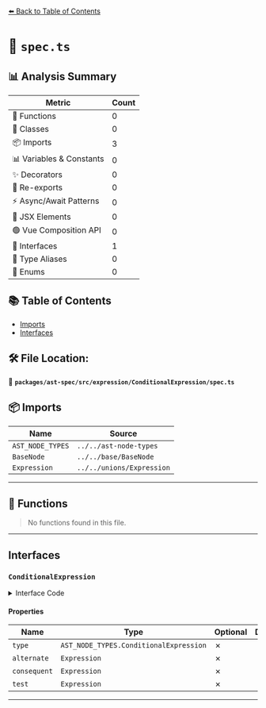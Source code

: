[⬅️ Back to Table of Contents](../../../../../index.md)

# 📄 `spec.ts`

## 📊 Analysis Summary

| Metric | Count |
|--------|-------|
| 🔧 Functions | 0 |
| 🧱 Classes | 0 |
| 📦 Imports | 3 |
| 📊 Variables & Constants | 0 |
| ✨ Decorators | 0 |
| 🔄 Re-exports | 0 |
| ⚡ Async/Await Patterns | 0 |
| 💠 JSX Elements | 0 |
| 🟢 Vue Composition API | 0 |
| 📐 Interfaces | 1 |
| 📑 Type Aliases | 0 |
| 🎯 Enums | 0 |

## 📚 Table of Contents

- [Imports](#imports)
- [Interfaces](#interfaces)

## 🛠️ File Location:
📂 **`packages/ast-spec/src/expression/ConditionalExpression/spec.ts`**

## 📦 Imports

| Name | Source |
|------|--------|
| `AST_NODE_TYPES` | `../../ast-node-types` |
| `BaseNode` | `../../base/BaseNode` |
| `Expression` | `../../unions/Expression` |


---

## 🔧 Functions

> No functions found in this file.


---

## Interfaces

### `ConditionalExpression`

<details><summary>Interface Code</summary>

```ts
export interface ConditionalExpression extends BaseNode {
  type: AST_NODE_TYPES.ConditionalExpression;
  alternate: Expression;
  consequent: Expression;
  test: Expression;
}
```
</details>

#### Properties

| Name | Type | Optional | Description |
|------|------|----------|-------------|
| `type` | `AST_NODE_TYPES.ConditionalExpression` | ✗ |  |
| `alternate` | `Expression` | ✗ |  |
| `consequent` | `Expression` | ✗ |  |
| `test` | `Expression` | ✗ |  |


---